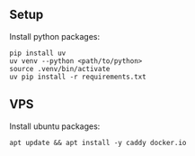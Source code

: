 ## Setup

Install python packages:

```
pip install uv
uv venv --python <path/to/python>
source .venv/bin/activate
uv pip install -r requirements.txt
```

## VPS

Install ubuntu packages:

```
apt update && apt install -y caddy docker.io
```
